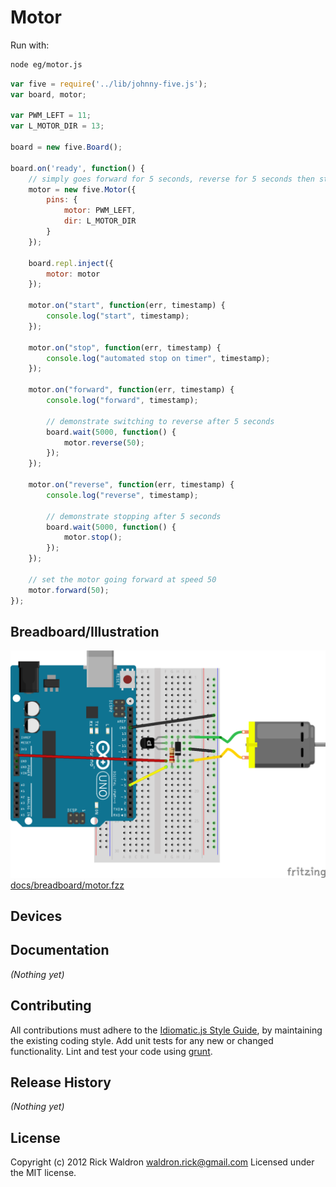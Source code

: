 # Motor

Run with:
```bash
node eg/motor.js
```


```javascript
var five = require('../lib/johnny-five.js');
var board, motor;

var PWM_LEFT = 11;
var L_MOTOR_DIR = 13;

board = new five.Board();

board.on('ready', function() {
    // simply goes forward for 5 seconds, reverse for 5 seconds then stops.
    motor = new five.Motor({
        pins: {
            motor: PWM_LEFT,
            dir: L_MOTOR_DIR
        }
    });

    board.repl.inject({
        motor: motor
    });

    motor.on("start", function(err, timestamp) {
        console.log("start", timestamp);
    });

    motor.on("stop", function(err, timestamp) {
        console.log("automated stop on timer", timestamp);
    });

    motor.on("forward", function(err, timestamp) {
        console.log("forward", timestamp);

        // demonstrate switching to reverse after 5 seconds
        board.wait(5000, function() {
            motor.reverse(50);
        });
    });

    motor.on("reverse", function(err, timestamp) {
        console.log("reverse", timestamp);

        // demonstrate stopping after 5 seconds
        board.wait(5000, function() {
            motor.stop();
        });
    });

    // set the motor going forward at speed 50
    motor.forward(50);
});

```

## Breadboard/Illustration

![docs/breadboard/motor.png](breadboard/motor.png)
[docs/breadboard/motor.fzz](breadboard/motor.fzz)



## Devices




## Documentation

_(Nothing yet)_









## Contributing
All contributions must adhere to the [Idiomatic.js Style Guide](https://github.com/rwldrn/idiomatic.js),
by maintaining the existing coding style. Add unit tests for any new or changed functionality. Lint and test your code using [grunt](https://github.com/cowboy/grunt).

## Release History
_(Nothing yet)_

## License
Copyright (c) 2012 Rick Waldron <waldron.rick@gmail.com>
Licensed under the MIT license.
